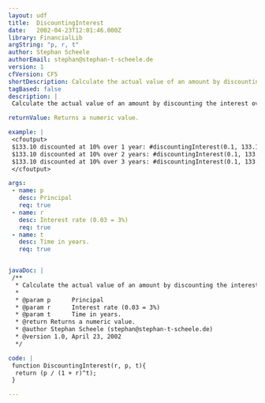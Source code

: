 ```yaml
---
layout: udf
title:  DiscountingInterest
date:   2002-04-23T12:01:46.000Z
library: FinancialLib
argString: "p, r, t"
author: Stephan Scheele
authorEmail: stephan@stephan-t-scheele.de
version: 1
cfVersion: CF5
shortDescription: Calculate the actual value of an amount by discounting the interest over n years.
tagBased: false
description: |
 Calculate the actual value of an amount by discounting the interest over n years.

returnValue: Returns a numeric value.

example: |
 <cfoutput>
 $133.10 discounted at 10% over 1 year: #discountingInterest(0.1, 133.1, 1)#<br>
 $133.10 discounted at 10% over 2 years: #discountingInterest(0.1, 133.1, 2)#<br>
 $133.10 discounted at 10% over 3 years: #discountingInterest(0.1, 133.1, 3)#
 </cfoutput>

args:
 - name: p
   desc: Principal
   req: true
 - name: r
   desc: Interest rate (0.03 = 3%)
   req: true
 - name: t
   desc: Time in years.
   req: true


javaDoc: |
 /**
  * Calculate the actual value of an amount by discounting the interest over n years.
  * 
  * @param p      Principal 
  * @param r      Interest rate (0.03 = 3%) 
  * @param t      Time in years. 
  * @return Returns a numeric value. 
  * @author Stephan Scheele (stephan@stephan-t-scheele.de) 
  * @version 1.0, April 23, 2002 
  */

code: |
 function DiscountingInterest(r, p, t){
  return (p / (1 + r)^t);
 }

---
```



